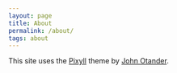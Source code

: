 ```yaml
---
layout: page
title: About
permalink: /about/
tags: about
---
```


This site uses the [Pixyll](pixyll.com) theme by [John Otander](http://johnotander.com).
